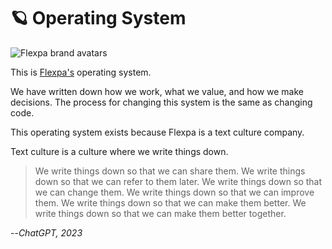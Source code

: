 # 🪐 Operating System
![Flexpa brand avatars](../assets/Illustration-hero.png)


This is [Flexpa's](https://flexpa.com) operating system.

We have written down how we work, what we value, and how we make decisions. The process for changing this system is the same as changing code.

This operating system exists because Flexpa is a text culture company.

Text culture is a culture where we write things down.

> We write things down so that we can share them. We write things down so that we can refer to them later. We write things down so that we can change them. We write things down so that we can improve them. We write things down so that we can make them better. We write things down so that we can make them better together.

--_ChatGPT, 2023_
